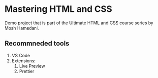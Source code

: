 # Mastering HTML and CSS

Demo project that is part of the Ultimate HTML and CSS course series by Mosh Hamedani.

## Recommneded tools

1. VS Code
2. Extensions:
   1. Live Preview
   2. Prettier